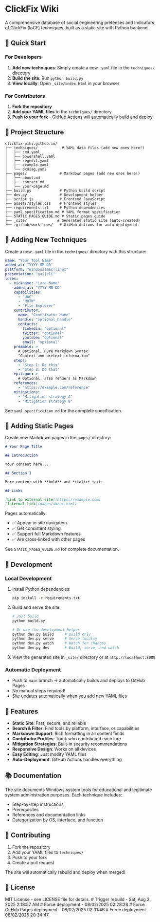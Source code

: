 # ClickFix Wiki

A comprehensive database of social engineering pretenses and Indicators of ClickFix (IoCF) techniques, built as a static site with Python backend.


## 🚀 Quick Start

### For Developers

1. **Add new techniques**: Simply create a new `.yaml` file in the `techniques/` directory
2. **Build the site**: Run `python build.py`
3. **View locally**: Open `_site/index.html` in your browser

### For Contributors

1. **Fork the repository**
2. **Add your YAML files** to the `techniques/` directory
3. **Push to your fork** - GitHub Actions will automatically build and deploy

## 📁 Project Structure

```
clickfix-wiki.github.io/
├── techniques/           # YAML data files (add new ones here!)
│   ├── cmd.yaml
│   ├── powershell.yaml
│   ├── regedit.yaml
│   ├── example.yaml
│   └── dxdiag.yaml
├── pages/               # Markdown pages (add new ones here!)
│   ├── about.md
│   ├── contact.md
│   └── your-page.md
├── build.py             # Python build script
├── dev.py               # Development helper
├── script.js            # Frontend JavaScript
├── assets/styles.css    # Frontend styles
├── requirements.txt     # Python dependencies
├── yaml_specification.md # YAML format specification
├── STATIC_PAGES_GUIDE.md # Static pages guide
├── _site/              # Generated static site (auto-created)
└── .github/workflows/   # GitHub Actions for auto-deployment
```

## 📝 Adding New Techniques

Create a new `.yaml` file in the `techniques/` directory with this structure:

```yaml
name: "Your Tool Name"
added_at: "YYYY-MM-DD"
platform: "windows|mac|linux"
presentation: "gui|cli"
lures:
  - nickname: "Lure Name"
    added_at: "YYYY-MM-DD"
    capabilities:
      - "UAC"
      - "MOTW"
      - "File Explorer"
    contributor:
      name: "Contributor Name"
      handle: "optional_handle"
      contacts:
        linkedin: "optional"
        twitter: "optional"
        youtube: "optional"
        email: "optional"
    preamble: >
      # Optional, Pure Markdown Syntax
      "Context and pretext information"
    steps:
      - "Step 1: Do this"
      - "Step 2: Do that"
    epilogue: >
      # Optional, also renders as Markdown
    references:
      - "https://example.com/reference"
    mitigations:
      - "Mitigation strategy A"
      - "Mitigation strategy B"
```

See `yaml_specification.md` for the complete specification.

## 📄 Adding Static Pages

Create new Markdown pages in the `pages/` directory:

```markdown
# Your Page Title

## Introduction

Your content here...

## Section 1

More content with **bold** and *italic* text.

## Links

[Link to external site](https://example.com)
[Internal link](pages/about.html)
```

Pages automatically:
- ✅ Appear in site navigation
- ✅ Get consistent styling
- ✅ Support full Markdown features
- ✅ Are cross-linked with other pages

See `STATIC_PAGES_GUIDE.md` for complete documentation.

## 🔧 Development

### Local Development

1. Install Python dependencies:
   ```bash
   pip install -r requirements.txt
   ```

2. Build and serve the site:
   ```bash
   # Just build
   python build.py
   
   # Or use the development helper
   python dev.py build     # Build only
   python dev.py serve     # Serve locally
   python dev.py watch     # Watch for changes
   python dev.py dev       # Build, serve, and watch
   ```

3. View the generated site in `_site/` directory or at `http://localhost:8000`

### Automatic Deployment

- Push to `main` branch → automatically builds and deploys to GitHub Pages
- No manual steps required!
- Site updates automatically when you add new YAML files

## 🎨 Features

- **Static Site**: Fast, secure, and reliable
- **Search & Filter**: Find tools by platform, interface, or capabilities
- **Markdown Support**: Rich formatting in all content fields
- **Contributor Profiles**: Track who contributed each lure
- **Mitigation Strategies**: Built-in security recommendations
- **Responsive Design**: Works on all devices
- **Easy Editing**: Just modify YAML files
- **Auto-Deployment**: GitHub Actions handles everything

## 📚 Documentation

The site documents Windows system tools for educational and legitimate system administration purposes. Each technique includes:

- Step-by-step instructions
- Prerequisites
- References and documentation links
- Categorization by OS, interface, and function

## 🤝 Contributing

1. Fork the repository
2. Add your YAML files to `techniques/`
3. Push to your fork
4. Create a pull request

The site will automatically rebuild and deploy when merged!

## 📄 License

MIT License - see LICENSE file for details. 
#   T r i g g e r   r e b u i l d   -   S a t ,   A u g     2 ,   2 0 2 5     2 : 1 8 : 5 7   A M 
 
 #   F o r c e   d e p l o y m e n t   -   0 8 / 0 2 / 2 0 2 5   0 2 : 2 8 : 2 8 
 
 #   F o r c e   G i t H u b   P a g e s   d e p l o y m e n t   -   0 8 / 0 2 / 2 0 2 5   0 2 : 3 1 : 4 6 
 
 #   F o r c e   d e p l o y m e n t   -   0 8 / 0 2 / 2 0 2 5   2 0 : 3 4 : 4 7 
 
 